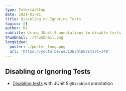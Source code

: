 ```yaml
---
type: TutorialStep
date: 2021-01-01
title: Disabling or Ignoring Tests
topics: []
author: hs
subtitle: Using JUnit 5 annotations to disable tests
thumbnail: ./thumbnail.png
longVideo:
  poster: ./poster_long.png
  url: 'https://youtu.be/we3zJE3hlWE?start=349'
---
```


## Disabling or Ignoring Tests
- [Disabling tests](https://junit.org/junit5/docs/current/user-guide/#writing-tests-disabling) with JUnit 5 `@Disabled` annotation
